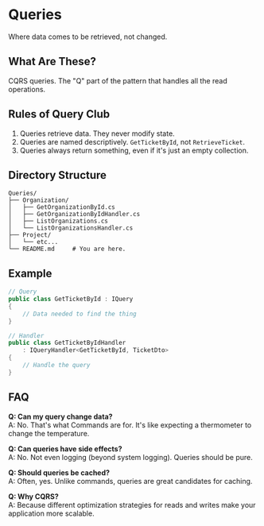 # Queries

Where data comes to be retrieved, not changed.

## What Are These?

CQRS queries. The "Q" part of the pattern that handles all the read operations.

## Rules of Query Club

1. Queries retrieve data. They never modify state.
2. Queries are named descriptively. `GetTicketById`, not `RetrieveTicket`.
3. Queries always return something, even if it's just an empty collection.

## Directory Structure

```
Queries/
├── Organization/
│   ├── GetOrganizationById.cs
│   ├── GetOrganizationByIdHandler.cs
│   ├── ListOrganizations.cs
│   └── ListOrganizationsHandler.cs
├── Project/
│   └── etc...
└── README.md     # You are here.
```

## Example

```csharp
// Query
public class GetTicketById : IQuery
{
    // Data needed to find the thing
}

// Handler
public class GetTicketByIdHandler 
    : IQueryHandler<GetTicketById, TicketDto>
{
    // Handle the query
}
```

## FAQ

**Q: Can my query change data?**  
A: No. That's what Commands are for. It's like expecting a thermometer to change the temperature.

**Q: Can queries have side effects?**  
A: No. Not even logging (beyond system logging). Queries should be pure.

**Q: Should queries be cached?**  
A: Often, yes. Unlike commands, queries are great candidates for caching.

**Q: Why CQRS?**  
A: Because different optimization strategies for reads and writes make your application more scalable.